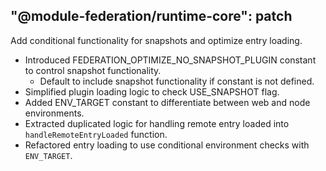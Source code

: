 "@module-federation/runtime-core": patch
---

Add conditional functionality for snapshots and optimize entry loading.

- Introduced FEDERATION_OPTIMIZE_NO_SNAPSHOT_PLUGIN constant to control snapshot functionality.
  - Default to include snapshot functionality if constant is not defined.
- Simplified plugin loading logic to check USE_SNAPSHOT flag.
- Added ENV_TARGET constant to differentiate between web and node environments.
- Extracted duplicated logic for handling remote entry loaded into `handleRemoteEntryLoaded` function.
- Refactored entry loading to use conditional environment checks with `ENV_TARGET`.

